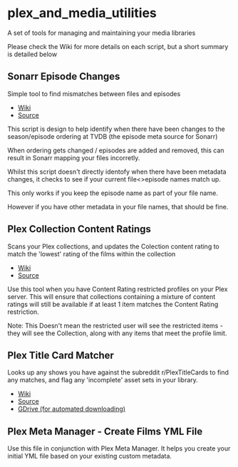 # plex_and_media_utilities
A set of tools for managing and maintaining your media libraries

Please check the Wiki for more details on each script, but a short summary is detailed below

## Sonarr Episode Changes
Simple tool to find mismatches between files and episodes

* [Wiki](https://github.com/extrobe/plex_and_media_utilities/wiki/Sonarr-Episode-Changes)
* [Source](https://github.com/extrobe/plex_and_media_utilities/blob/main/sonarr_episode_changes.py)


This script is design to help identify when there have been changes to the season/episode ordering at TVDB (the episode meta source for Sonarr)

When ordering gets changed / episodes are added and removed, this can result in Sonarr mapping your files incorretly.

Whilst this script doesn't directly identofy when there have been metadata changes, it checks to see if your current file<>episode names match up.

This only works if you keep the episode name as part of your file name.

However if you have other metadata in your file names, that should be fine.

## Plex Collection Content Ratings
Scans your Plex collections, and updates the Colection content rating to match the 'lowest' rating of the films within the collection

* [Wiki](https://github.com/extrobe/plex_and_media_utilities/wiki/Plex-Collection-Content-Ratings)
* [Source](https://github.com/extrobe/plex_and_media_utilities/blob/main/plex_collection_content_rating.py)

Use this tool when you have Content Rating restricted profiles on your Plex server.
This will ensure that collections containing a mixture of content ratings will still be available if at least 1 item matches the Content Rating restriction.

Note: This Doesn't mean the restricted user will see the restricted items - they will see the Collection, along with any items that meet the profile limit.

## Plex Title Card Matcher
Looks up any shows you have against the subreddit r/PlexTitleCards to find any matches, and flag any 'incomplete' asset sets in your library.

* [Wiki](https://github.com/extrobe/plex_and_media_utilities/wiki/Plex-Title-Card-Finder)
* [Source](https://github.com/extrobe/plex_and_media_utilities/blob/main/plex_title_card_finder.py)
* [GDrive (for automated downloading)](https://github.com/prasmussen/gdrive) 

## Plex Meta Manager - Create Films YML File
Use this file in conjunction with Plex Meta Manager. It helps you create your initial YML file based on your existing custom metadata.